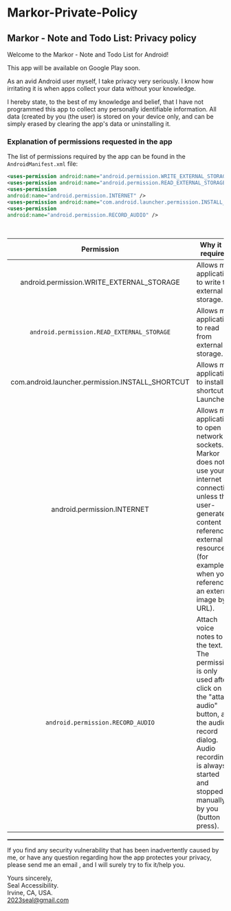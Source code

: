 # Markor-Private-Policy
## Markor - Note and Todo List: Privacy policy

Welcome to the Markor - Note and Todo List for Android!

This app will be available on Google Play soon.

As an avid Android user myself, I take privacy very seriously.
I know how irritating it is when apps collect your data without your knowledge.

I hereby state, to the best of my knowledge and belief, that I have not programmed this app to collect any personally identifiable information. All data (created by you (the user) is stored on your device only, and can be simply erased by clearing the app's data or uninstalling it.

### Explanation of permissions requested in the app

The list of permissions required by the app can be found in the `AndroidManifest.xml` file:

```xml
<uses-permission android:name="android.permission.WRITE_EXTERNAL_STORAGE" />
<uses-permission android:name="android.permission.READ_EXTERNAL_STORAGE" />
<uses-permission 
android:name="android.permission.INTERNET" />
<uses-permission android:name="com.android.launcher.permission.INSTALL_SHORTCUT" />
<uses-permission 
android:name="android.permission.RECORD_AUDIO" />
```

<br/>

|                    Permission                    | Why it is required                                           |
| :----------------------------------------------: | ------------------------------------------------------------ |
|    android.permission.WRITE_EXTERNAL_STORAGE     | Allows my application to write to external storage.          |
|    `android.permission.READ_EXTERNAL_STORAGE`    | Allows my application to read from external storage.         |
| com.android.launcher.permission.INSTALL_SHORTCUT | Allows my application to install a shortcut in Launcher.     |
|           android.permission.INTERNET            | Allows my application to open network sockets. Markor does not use your internet connection unless the user-generated content references external resources (for example, when you reference an external image by URL). |
|        `android.permission.RECORD_AUDIO`         | Attach voice notes to the text. The permission is only used after click on the "attach audio" button, at the audio record dialog. Audio recording is always started and stopped manually by you (button press). |

 <hr style="border:1px solid gray">


If you find any security vulnerability that has been inadvertently caused by me, or have any question regarding how the app protectes your privacy, please send me an email , and I will surely try to fix it/help you.

Yours sincerely,  
Seal Accessibility.  
Irvine, CA, USA.  
2023seal@gmail.com
